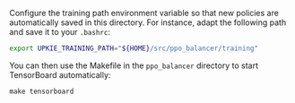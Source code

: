 Configure the training path environment variable so that new policies are automatically saved in this directory. For instance, adapt the following path and save it to your `.bashrc`:

```bash
export UPKIE_TRAINING_PATH="${HOME}/src/ppo_balancer/training"
```

You can then use the Makefile in the `ppo_balancer` directory to start TensorBoard automatically:

```console
make tensorboard
```

